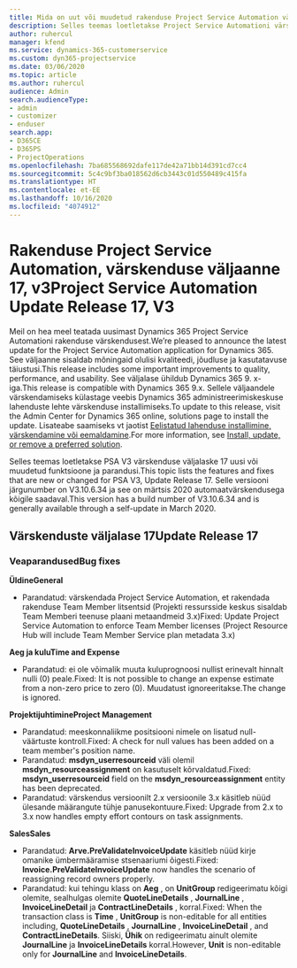 ```yaml
---
title: Mida on uut või muudetud rakenduse Project Service Automation värskenduse väljaandes 17, V3
description: Selles teemas loetletakse Project Service Automationi värskenduse väljalaske 17, V3 saadaolevaid funktsioone ja parandusi.
author: ruhercul
manager: kfend
ms.service: dynamics-365-customerservice
ms.custom: dyn365-projectservice
ms.date: 03/06/2020
ms.topic: article
ms.author: ruhercul
audience: Admin
search.audienceType:
- admin
- customizer
- enduser
search.app:
- D365CE
- D365PS
- ProjectOperations
ms.openlocfilehash: 7ba685568692dafe117de42a71bb14d391cd7cc4
ms.sourcegitcommit: 5c4c9bf3ba018562d6cb3443c01d550489c415fa
ms.translationtype: HT
ms.contentlocale: et-EE
ms.lasthandoff: 10/16/2020
ms.locfileid: "4074912"
---
```

# <a name="project-service-automation-update-release-17-v3"></a><span data-ttu-id="26170-103">Rakenduse Project Service Automation, värskenduse väljaanne 17, v3</span><span class="sxs-lookup"><span data-stu-id="26170-103">Project Service Automation Update Release 17, V3</span></span>

<span data-ttu-id="26170-104">Meil on hea meel teatada uusimast Dynamics 365 Project Service Automationi rakenduse värskendusest.</span><span class="sxs-lookup"><span data-stu-id="26170-104">We’re pleased to announce the latest update for the Project Service Automation application for Dynamics 365.</span></span> <span data-ttu-id="26170-105">See väljaanne sisaldab mõningaid olulisi kvaliteedi, jõudluse ja kasutatavuse täiustusi.</span><span class="sxs-lookup"><span data-stu-id="26170-105">This release includes some important improvements to quality, performance, and usability.</span></span>  <span data-ttu-id="26170-106">See väljalase ühildub Dynamics 365 9. x-iga.</span><span class="sxs-lookup"><span data-stu-id="26170-106">This release is compatible with Dynamics 365 9.x.</span></span> <span data-ttu-id="26170-107">Sellele väljaandele värskendamiseks külastage veebis Dynamics 365 administreerimiskeskuse lahenduste lehte värskenduse installimiseks.</span><span class="sxs-lookup"><span data-stu-id="26170-107">To update to this release, visit the Admin Center for Dynamics 365 online, solutions page to install the update.</span></span> <span data-ttu-id="26170-108">Lisateabe saamiseks vt jaotist [Eelistatud lahenduse installimine, värskendamine või eemaldamine](https://docs.microsoft.com/power-platform/admin/install-remove-preferred-solution).</span><span class="sxs-lookup"><span data-stu-id="26170-108">For more information, see [Install, update, or remove a preferred solution](https://docs.microsoft.com/power-platform/admin/install-remove-preferred-solution).</span></span>

<span data-ttu-id="26170-109">Selles teemas loetletakse PSA V3 värskenduse väljalaske 17 uusi või muudetud funktsioone ja parandusi.</span><span class="sxs-lookup"><span data-stu-id="26170-109">This topic lists the features and fixes that are new or changed for PSA V3, Update Release 17.</span></span> <span data-ttu-id="26170-110">Selle versiooni järgunumber on V3.10.6.34 ja see on märtsis 2020 automaatvärskendusega kõigile saadaval.</span><span class="sxs-lookup"><span data-stu-id="26170-110">This version has a build number of V3.10.6.34 and is generally available through a self-update in March 2020.</span></span>


## <a name="update-release-17"></a><span data-ttu-id="26170-111">Värskenduste väljalase 17</span><span class="sxs-lookup"><span data-stu-id="26170-111">Update Release 17</span></span>

### <a name="bug-fixes"></a><span data-ttu-id="26170-112">Veaparandused</span><span class="sxs-lookup"><span data-stu-id="26170-112">Bug fixes</span></span>

<span data-ttu-id="26170-113">**Üldine**</span><span class="sxs-lookup"><span data-stu-id="26170-113">**General**</span></span>

- <span data-ttu-id="26170-114">Parandatud: värskendada Project Service Automation, et rakendada rakenduse Team Member litsentsid (Projekti ressursside keskus sisaldab Team Memberi teenuse plaani metaandmeid 3.x)</span><span class="sxs-lookup"><span data-stu-id="26170-114">Fixed: Update Project Service Automation to enforce Team Member licenses (Project Resource Hub will include Team Member Service plan metadata 3.x)</span></span>
 
<span data-ttu-id="26170-115">**Aeg ja kulu**</span><span class="sxs-lookup"><span data-stu-id="26170-115">**Time and Expense**</span></span>

- <span data-ttu-id="26170-116">Parandatud: ei ole võimalik muuta kuluprognoosi nullist erinevalt hinnalt nulli (0) peale.</span><span class="sxs-lookup"><span data-stu-id="26170-116">Fixed: It is not possible to change an expense estimate from a non-zero price to zero (0).</span></span> <span data-ttu-id="26170-117">Muudatust ignoreeritakse.</span><span class="sxs-lookup"><span data-stu-id="26170-117">The change is ignored.</span></span>

<span data-ttu-id="26170-118">**Projektijuhtimine**</span><span class="sxs-lookup"><span data-stu-id="26170-118">**Project Management**</span></span>

- <span data-ttu-id="26170-119">Parandatud: meeskonnaliikme positsiooni nimele on lisatud null-väärtuste kontroll.</span><span class="sxs-lookup"><span data-stu-id="26170-119">Fixed: A check for null values has been added on a team member's position name.</span></span>
- <span data-ttu-id="26170-120">Parandatud: **msdyn_userresourceid** väli olemil **msdyn_resourceassignment** on kasutuselt kõrvaldatud.</span><span class="sxs-lookup"><span data-stu-id="26170-120">Fixed: **msdyn_userresourceid** field on the **msdyn_resourceassignment** entity has been deprecated.</span></span>
- <span data-ttu-id="26170-121">Parandatud: värskendus versioonilt 2.x versioonile 3.x käsitleb nüüd ülesande määrangute tühje panusekontuure.</span><span class="sxs-lookup"><span data-stu-id="26170-121">Fixed: Upgrade from 2.x to 3.x now handles empty effort contours on task assignments.</span></span>

<span data-ttu-id="26170-122">**Sales**</span><span class="sxs-lookup"><span data-stu-id="26170-122">**Sales**</span></span>

- <span data-ttu-id="26170-123">Parandatud: **Arve.PreValidateInvoiceUpdate** käsitleb nüüd kirje omanike ümbermääramise stsenaariumi õigesti.</span><span class="sxs-lookup"><span data-stu-id="26170-123">Fixed: **Invoice.PreValidateInvoiceUpdate** now handles the scenario of reassigning record owners properly.</span></span>
- <span data-ttu-id="26170-124">Parandatud: kui tehingu klass on **Aeg** , on **UnitGroup** redigeerimatu kõigi olemite, sealhulgas olemite **QuoteLineDetails** , **JournalLine** , **InvoiceLineDetail** ja **ContractLineDetails** , korral.</span><span class="sxs-lookup"><span data-stu-id="26170-124">Fixed: When the transaction class is **Time** , **UnitGroup** is non-editable for all entities including, **QuoteLineDetails** , **JournalLine** , **InvoiceLineDetail** , and **ContractLineDetails**.</span></span> <span data-ttu-id="26170-125">Siiski, **Ühik** on redigeerimatu ainult olemite **JournalLine** ja **InvoiceLineDetails** korral.</span><span class="sxs-lookup"><span data-stu-id="26170-125">However, **Unit** is non-editable only for **JournalLine** and **InvoiceLineDetails**.</span></span>


